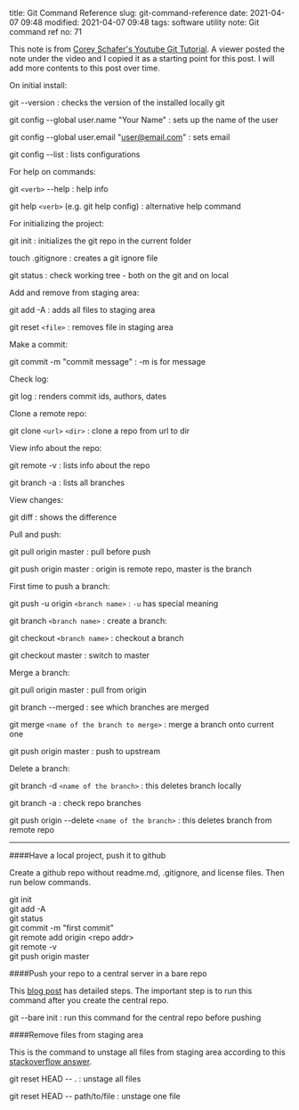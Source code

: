 title: Git Command Reference
slug: git-command-reference
date: 2021-04-07 09:48
modified: 2021-04-07 09:48
tags: software utility
note: Git command ref
no: 71

This note is from [Corey Schafer's Youtube Git Tutorial](https://youtu.be/HVsySz-h9r4). 
A viewer posted the note under the video and I copied it as a starting point for this post. 
I will add more contents to this post over time. 

On initial install:

git --version 
: checks the version of the installed locally git

git config --global user.name "Your Name" 
: sets up the name of the user 

git config --global user.email "user@email.com" 
: sets email

git config --list 
: lists configurations


For help on commands:

git `<verb>` --help 
:  help info

git help `<verb>` (e.g. git help config)
: alternative help command

For initializing the project:

git init 
: initializes the git repo in the current folder

touch .gitignore 
: creates a git ignore file

git status 
: check working tree - both on the git and on local 


Add and remove from staging area:

git add -A 
: adds all files to staging area

git reset `<file>`
: removes file in staging area


Make a commit:

git commit -m "commit message" 
: -m is for message


Check log:

git log 
: renders commit ids, authors, dates

Clone a remote repo:

git clone `<url>` `<dir>`
: clone a repo from url to dir 

View info about the repo:

git remote -v 
: lists info about the repo

git branch -a 
: lists all branches


View changes:

git diff 
: shows the difference 

Pull and push:

git pull origin master
: pull before push

git push origin master 
: origin is remote repo, master is the branch


First time to push a branch:

git push -u origin `<branch name>` 
: `-u` has special meaning

git branch `<branch name>`
: create a branch:

git checkout `<branch name>`
: checkout a branch

git checkout master
: switch to master

Merge a branch:

git pull origin master
: pull from origin

git branch --merged 
: see which branches are merged 

git merge `<name of the branch to merge>`
: merge a branch onto current one

git push origin master 
: push to upstream


Delete a branch:

git branch -d `<name of the branch>`
: this deletes branch locally

git branch -a 
: check repo branches 

git push origin --delete `<name of the branch>`
: this deletes branch from remote repo

<hr>

####Have a local project, push it to github

Create a github repo without readme.md, .gitignore, and license files. Then run 
below commands. 

<div class="cmd">git init</div>
<div class="cmd">git add -A</div>
<div class="cmd">git status</div>
<div class="cmd">git commit -m "first commit"</div>
<div class="cmd">git remote add origin &lt;repo addr&gt;</div>
<div class="cmd">git remote -v</div>
<div class="cmd">git push origin master</div>
<div class="mb-3"></div>

####Push your repo to a central server in a bare repo

This [blog post](https://www.jeffgeerling.com/blogs/jeff-geerling/push-your-git-repositories) 
has detailed steps. The important step is to run this command after you create the central repo.

git --bare init
: run this command for the central repo before pushing


####Remove files from staging area

This is the command to unstage all files from staging area according to this 
[stackoverflow answer](https://stackoverflow.com/questions/19730565/how-to-remove-files-from-git-staging-area). 

git reset HEAD -- .
: unstage all files


git reset HEAD -- path/to/file
: unstage one file
